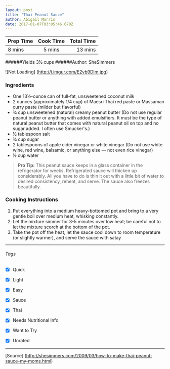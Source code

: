 ```yaml
---
layout: post
title: "Thai Peanut Sauce"
author: Abigail Morris
date: 2017-01-07T03:05:46.670Z
---
```


| Prep Time  | Cook Time    | Total Time  |
| ---------- |:------------:| -----------:|
| 8 mins    | 5 mins      | 13 mins     |


######Yields 3½ cups
######Author: SheSimmers

![Not Loading] (http://i.imgur.com/E2vb9DIm.jpg)

### Ingredients

* One 13½-ounce can of full-fat, unsweetened coconut milk
* 2 ounces (approximately 1/4 cup) of Maesri Thai red paste or Massaman curry paste (milder but flavorful)
* ¾ cup unsweetened (natural) creamy peanut butter (Do not use regular peanut butter or anything with added emulsifiers. It must be the type of natural peanut butter that comes with natural peanut oil on top and no sugar added. I often use Smucker's.)
* ½ tablespoon salt
* ¾ cup sugar
* 2 tablespoons of apple cider vinegar or white vinegar (Do not use white wine, red wine, balsamic, or anything else — not even rice vinegar)
* ½ cup water

> **Pro Tip:** This peanut sauce keeps in a glass container in the refrigerator for weeks. Refrigerated sauce will thicken up considerably. All you have to do is thin it out with a little bit of water to desired consistency, reheat, and serve. The sauce also freezes beautifully.

### Cooking Instructions

1. Put everything into a medium heavy-bottomed pot and bring to a very gentle boil over medium heat, whisking constantly.
2. Let the mixture simmer for 3-5 minutes over low heat; be careful not to let the mixture scorch at the bottom of the pot.
3. Take the pot off the heat, let the sauce cool down to room temperature (or slightly warmer), and serve the sauce with satay



---

###### Tags
- [x] Quick
- [x] Light
- [x] Easy
- [x] Sauce
- [x] Thai
- [x] Needs Nutritional Info
- [x] Want to Try
- [x] Unrated


---

[Source] (http://shesimmers.com/2009/03/how-to-make-thai-peanut-sauce-my-moms.html)

